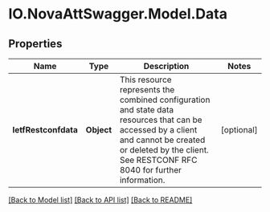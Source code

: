 # IO.NovaAttSwagger.Model.Data
## Properties

Name | Type | Description | Notes
------------ | ------------- | ------------- | -------------
**IetfRestconfdata** | **Object** | This resource represents the combined configuration and state data resources that can be accessed by a client and cannot be created or deleted by the client. See RESTCONF RFC 8040 for further information. | [optional] 

[[Back to Model list]](../README.md#documentation-for-models) [[Back to API list]](../README.md#documentation-for-api-endpoints) [[Back to README]](../README.md)

